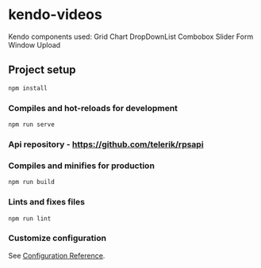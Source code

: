 # kendo-videos

Kendo components used: 
Grid
Chart
DropDownList
Combobox
Slider
Form
Window
Upload

## Project setup
```
npm install
```

### Compiles and hot-reloads for development
```
npm run serve
```

### Api repository - https://github.com/telerik/rpsapi

### Compiles and minifies for production
```
npm run build
```

### Lints and fixes files
```
npm run lint
```

### Customize configuration
See [Configuration Reference](https://cli.vuejs.org/config/).

